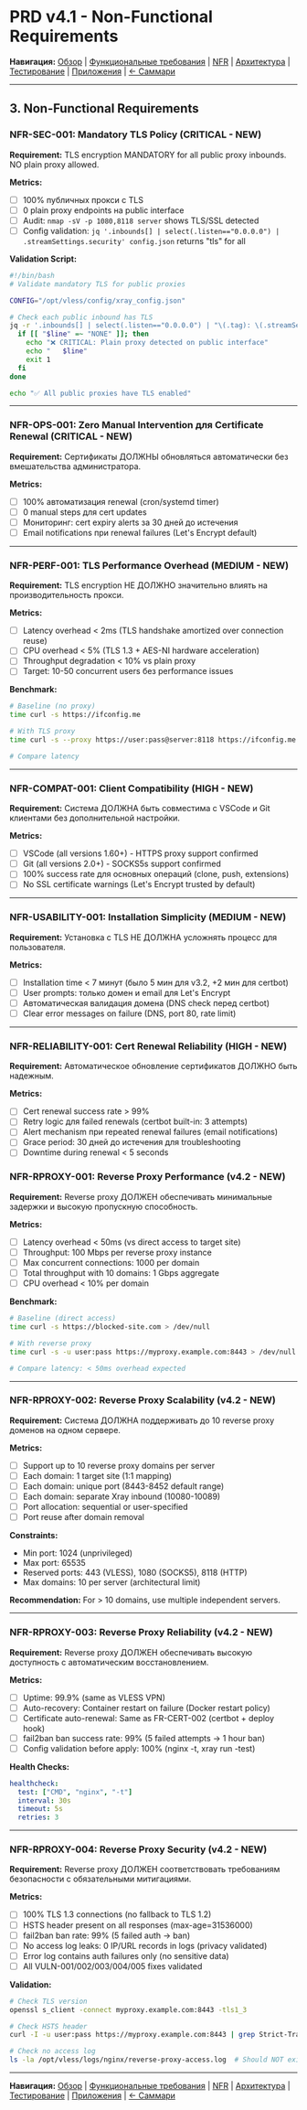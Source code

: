 # PRD v4.1 - Non-Functional Requirements

**Навигация:** [Обзор](01_overview.md) | [Функциональные требования](02_functional_requirements.md) | [NFR](03_nfr.md) | [Архитектура](04_architecture.md) | [Тестирование](05_testing.md) | [Приложения](06_appendix.md) | [← Саммари](00_summary.md)

---

## 3. Non-Functional Requirements

### NFR-SEC-001: Mandatory TLS Policy (CRITICAL - NEW)

**Requirement:** TLS encryption MANDATORY for all public proxy inbounds. NO plain proxy allowed.

**Metrics:**
- [ ] 100% публичных прокси с TLS
- [ ] 0 plain proxy endpoints на public interface
- [ ] Audit: `nmap -sV -p 1080,8118 server` shows TLS/SSL detected
- [ ] Config validation: `jq '.inbounds[] | select(.listen=="0.0.0.0") | .streamSettings.security' config.json` returns "tls" for all

**Validation Script:**
```bash
#!/bin/bash
# Validate mandatory TLS for public proxies

CONFIG="/opt/vless/config/xray_config.json"

# Check each public inbound has TLS
jq -r '.inbounds[] | select(.listen=="0.0.0.0") | "\(.tag): \(.streamSettings.security // "NONE")"' "$CONFIG" | while read line; do
  if [[ "$line" =~ "NONE" ]]; then
    echo "❌ CRITICAL: Plain proxy detected on public interface"
    echo "   $line"
    exit 1
  fi
done

echo "✅ All public proxies have TLS enabled"
```

---

### NFR-OPS-001: Zero Manual Intervention для Certificate Renewal (CRITICAL - NEW)

**Requirement:** Сертификаты ДОЛЖНЫ обновляться автоматически без вмешательства администратора.

**Metrics:**
- [ ] 100% автоматизация renewal (cron/systemd timer)
- [ ] 0 manual steps для cert updates
- [ ] Мониторинг: cert expiry alerts за 30 дней до истечения
- [ ] Email notifications при renewal failures (Let's Encrypt default)

---

### NFR-PERF-001: TLS Performance Overhead (MEDIUM - NEW)

**Requirement:** TLS encryption НЕ ДОЛЖНО значительно влиять на производительность прокси.

**Metrics:**
- [ ] Latency overhead < 2ms (TLS handshake amortized over connection reuse)
- [ ] CPU overhead < 5% (TLS 1.3 + AES-NI hardware acceleration)
- [ ] Throughput degradation < 10% vs plain proxy
- [ ] Target: 10-50 concurrent users без performance issues

**Benchmark:**
```bash
# Baseline (no proxy)
time curl -s https://ifconfig.me

# With TLS proxy
time curl -s --proxy https://user:pass@server:8118 https://ifconfig.me

# Compare latency
```

---

### NFR-COMPAT-001: Client Compatibility (HIGH - NEW)

**Requirement:** Система ДОЛЖНА быть совместима с VSCode и Git клиентами без дополнительной настройки.

**Metrics:**
- [ ] VSCode (all versions 1.60+) - HTTPS proxy support confirmed
- [ ] Git (all versions 2.0+) - SOCKS5s support confirmed
- [ ] 100% success rate для основных операций (clone, push, extensions)
- [ ] No SSL certificate warnings (Let's Encrypt trusted by default)

---

### NFR-USABILITY-001: Installation Simplicity (MEDIUM - NEW)

**Requirement:** Установка с TLS НЕ ДОЛЖНА усложнять процесс для пользователя.

**Metrics:**
- [ ] Installation time < 7 минут (было 5 мин для v3.2, +2 мин для certbot)
- [ ] User prompts: только домен и email для Let's Encrypt
- [ ] Автоматическая валидация домена (DNS check перед certbot)
- [ ] Clear error messages on failure (DNS, port 80, rate limit)

---

### NFR-RELIABILITY-001: Cert Renewal Reliability (HIGH - NEW)

**Requirement:** Автоматическое обновление сертификатов ДОЛЖНО быть надежным.

**Metrics:**
- [ ] Cert renewal success rate > 99%
- [ ] Retry logic для failed renewals (certbot built-in: 3 attempts)
- [ ] Alert mechanism при repeated renewal failures (email notifications)
- [ ] Grace period: 30 дней до истечения для troubleshooting
- [ ] Downtime during renewal < 5 seconds

### NFR-RPROXY-001: Reverse Proxy Performance (v4.2 - NEW)

**Requirement:** Reverse proxy ДОЛЖЕН обеспечивать минимальные задержки и высокую пропускную способность.

**Metrics:**
- [ ] Latency overhead < 50ms (vs direct access to target site)
- [ ] Throughput: 100 Mbps per reverse proxy instance
- [ ] Max concurrent connections: 1000 per domain
- [ ] Total throughput with 10 domains: 1 Gbps aggregate
- [ ] CPU overhead < 10% per domain

**Benchmark:**
```bash
# Baseline (direct access)
time curl -s https://blocked-site.com > /dev/null

# With reverse proxy
time curl -s -u user:pass https://myproxy.example.com:8443 > /dev/null

# Compare latency: < 50ms overhead expected
```

---

### NFR-RPROXY-002: Reverse Proxy Scalability (v4.2 - NEW)

**Requirement:** Система ДОЛЖНА поддерживать до 10 reverse proxy доменов на одном сервере.

**Metrics:**
- [ ] Support up to 10 reverse proxy domains per server
- [ ] Each domain: 1 target site (1:1 mapping)
- [ ] Each domain: unique port (8443-8452 default range)
- [ ] Each domain: separate Xray inbound (10080-10089)
- [ ] Port allocation: sequential or user-specified
- [ ] Port reuse after domain removal

**Constraints:**
- Min port: 1024 (unprivileged)
- Max port: 65535
- Reserved ports: 443 (VLESS), 1080 (SOCKS5), 8118 (HTTP)
- Max domains: 10 per server (architectural limit)

**Recommendation:** For > 10 domains, use multiple independent servers.

---

### NFR-RPROXY-003: Reverse Proxy Reliability (v4.2 - NEW)

**Requirement:** Reverse proxy ДОЛЖЕН обеспечивать высокую доступность с автоматическим восстановлением.

**Metrics:**
- [ ] Uptime: 99.9% (same as VLESS VPN)
- [ ] Auto-recovery: Container restart on failure (Docker restart policy)
- [ ] Certificate auto-renewal: Same as FR-CERT-002 (certbot + deploy hook)
- [ ] fail2ban ban success rate: 99% (5 failed attempts → 1 hour ban)
- [ ] Config validation before apply: 100% (nginx -t, xray run -test)

**Health Checks:**
```yaml
healthcheck:
  test: ["CMD", "nginx", "-t"]
  interval: 30s
  timeout: 5s
  retries: 3
```

---

### NFR-RPROXY-004: Reverse Proxy Security (v4.2 - NEW)

**Requirement:** Reverse proxy ДОЛЖЕН соответствовать требованиям безопасности с обязательными митигациями.

**Metrics:**
- [ ] 100% TLS 1.3 connections (no fallback to TLS 1.2)
- [ ] HSTS header present on all responses (max-age=31536000)
- [ ] fail2ban ban rate: 99% (5 failed auth → ban)
- [ ] No access log leaks: 0 IP/URL records in logs (privacy validated)
- [ ] Error log contains auth failures only (no sensitive data)
- [ ] All VULN-001/002/003/004/005 fixes validated

**Validation:**
```bash
# Check TLS version
openssl s_client -connect myproxy.example.com:8443 -tls1_3

# Check HSTS header
curl -I -u user:pass https://myproxy.example.com:8443 | grep Strict-Transport-Security

# Check no access log
ls -la /opt/vless/logs/nginx/reverse-proxy-access.log  # Should NOT exist
```

---

**Навигация:** [Обзор](01_overview.md) | [Функциональные требования](02_functional_requirements.md) | [NFR](03_nfr.md) | [Архитектура](04_architecture.md) | [Тестирование](05_testing.md) | [Приложения](06_appendix.md) | [← Саммари](00_summary.md)
